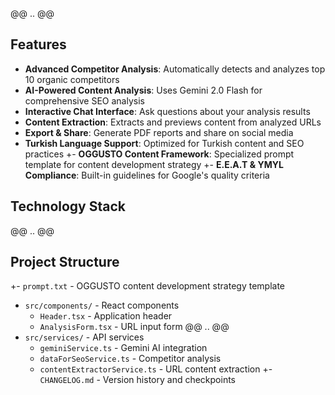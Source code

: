 @@ .. @@
 
 ## Features
 
 - **Advanced Competitor Analysis**: Automatically detects and analyzes top 10 organic competitors
 - **AI-Powered Content Analysis**: Uses Gemini 2.0 Flash for comprehensive SEO analysis
 - **Interactive Chat Interface**: Ask questions about your analysis results
 - **Content Extraction**: Extracts and previews content from analyzed URLs
 - **Export & Share**: Generate PDF reports and share on social media
 - **Turkish Language Support**: Optimized for Turkish content and SEO practices
+- **OGGUSTO Content Framework**: Specialized prompt template for content development strategy
+- **E.E.A.T & YMYL Compliance**: Built-in guidelines for Google's quality criteria
 
 ## Technology Stack
 
@@ .. @@
 
 ## Project Structure
 
+- `prompt.txt` - OGGUSTO content development strategy template
 - `src/components/` - React components
   - `Header.tsx` - Application header
   - `AnalysisForm.tsx` - URL input form
@@ .. @@
 - `src/services/` - API services
   - `geminiService.ts` - Gemini AI integration
   - `dataForSeoService.ts` - Competitor analysis
   - `contentExtractorService.ts` - URL content extraction
+- `CHANGELOG.md` - Version history and checkpoints